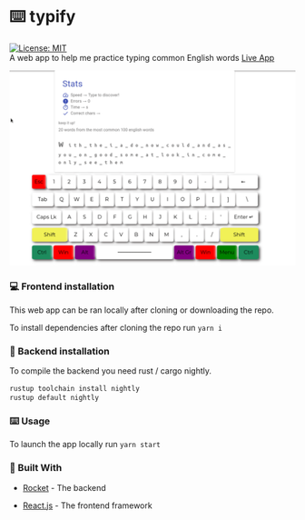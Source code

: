 # :keyboard: typify
 [![License: MIT](https://img.shields.io/badge/License-MIT-yellow.svg)](https://opensource.org/licenses/MIT)  
A web app to help me practice typing common English words [Live App](https://j1m-ryan.github.io/typify/)  


![](images/program.gif)  
### :computer: Frontend installation

This web app can be ran locally after cloning or downloading the repo.  

To install dependencies after cloning the repo run `yarn i`  

### :electric_plug: Backend installation
To compile the backend you need rust / cargo nightly.
```
rustup toolchain install nightly
rustup default nightly
```

### :keyboard: Usage

To launch the app locally run `yarn start`


### :hammer: Built With

- [Rocket](https://rocket.rs/) - The backend

- [React.js](https://reactjs.org/) - The frontend framework
